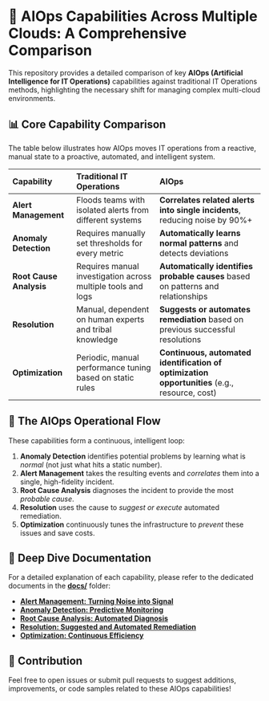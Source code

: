 # 🚀 AIOps Capabilities Across Multiple Clouds: A Comprehensive Comparison

This repository provides a detailed comparison of key **AIOps (Artificial Intelligence for IT Operations)** capabilities against traditional IT Operations methods, highlighting the necessary shift for managing complex multi-cloud environments.

## 📊 Core Capability Comparison

The table below illustrates how AIOps moves IT operations from a reactive, manual state to a proactive, automated, and intelligent system.

| Capability | Traditional IT Operations | AIOps |
| :--- | :--- | :--- |
| **Alert Management** | Floods teams with isolated alerts from different systems | **Correlates related alerts into single incidents**, reducing noise by 90%+ |
| **Anomaly Detection** | Requires manually set thresholds for every metric | **Automatically learns normal patterns** and detects deviations |
| **Root Cause Analysis** | Requires manual investigation across multiple tools and logs | **Automatically identifies probable causes** based on patterns and relationships |
| **Resolution** | Manual, dependent on human experts and tribal knowledge | **Suggests or automates remediation** based on previous successful resolutions |
| **Optimization** | Periodic, manual performance tuning based on static rules | **Continuous, automated identification of optimization opportunities** (e.g., resource, cost) |

## 🔗 The AIOps Operational Flow

These capabilities form a continuous, intelligent loop:

1.  **Anomaly Detection** identifies potential problems by learning what is *normal* (not just what hits a static number).
2.  **Alert Management** takes the resulting events and *correlates* them into a single, high-fidelity incident.
3.  **Root Cause Analysis** diagnoses the incident to provide the most *probable cause*.
4.  **Resolution** uses the cause to *suggest or execute* automated remediation.
5.  **Optimization** continuously tunes the infrastructure to *prevent* these issues and save costs.

## 📖 Deep Dive Documentation

For a detailed explanation of each capability, please refer to the dedicated documents in the **[docs/](docs/)** folder:

* [**Alert Management: Turning Noise into Signal**](docs/alert_management_deep_dive.md)
* [**Anomaly Detection: Predictive Monitoring**](docs/anomaly_detection_deep_dive.md)
* [**Root Cause Analysis: Automated Diagnosis**](docs/rca_automated_diagnosis.md)
* [**Resolution: Suggested and Automated Remediation**](docs/resolution_automation_deep_dive.md)
* [**Optimization: Continuous Efficiency**](docs/optimization_continuous_efficiency.md)

## 🤝 Contribution

Feel free to open issues or submit pull requests to suggest additions, improvements, or code samples related to these AIOps capabilities!